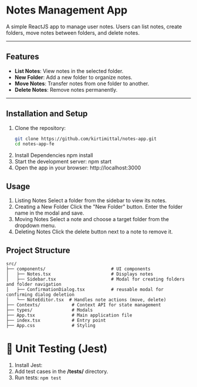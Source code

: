 # Notes Management App

A simple ReactJS app to manage user notes. Users can list notes, create folders, move notes between folders, and delete notes.

---

## Features
- **List Notes**: View notes in the selected folder.
- **New Folder**: Add a new folder to organize notes.
- **Move Notes**: Transfer notes from one folder to another.
- **Delete Notes**: Remove notes permanently.

---

## Installation and Setup

1. Clone the repository:
   ```bash
   git clone https://github.com/kirtimittal/notes-app.git
   cd notes-app-fe
2. Install Dependencies
   npm install
3. Start the development server:
   npm start
4. Open the app in your browser:
   http://localhost:3000
   

## Usage
1. Listing Notes
Select a folder from the sidebar to view its notes.
2. Creating a New Folder
Click the "New Folder" button.
Enter the folder name in the modal and save.
3. Moving Notes
Select a note and choose a target folder from the dropdown menu.
4. Deleting Notes
Click the delete button next to a note to remove it.

## Project Structure
```
src/
├── components/                         # UI components
│   ├── Notes.tsx                       # Displays notes
│   ├── Sidebar.tsx                     # Modal for creating folders and folder navigation
│   ├── ConfirmationDialog.tsx          # reusable modal for confirming dialog deletion
│   └── NoteEditor.tsx  # Handles note actions (move, delete)
├── Contexts/            # Context API for state management
├── types/               # Modals
├── App.tsx              # Main application file
├── index.tsx            # Entry point
├── App.css              # Styling
```

# 🧪 Unit Testing (Jest)
1. Install Jest:
2. Add test cases in the **/__tests__/** directory.
3. Run tests: `npm test`
